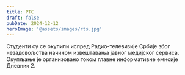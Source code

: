 ```yaml
---
title: РТС
draft: false
pubDate: 2024-12-12
heroImage: '@assets/images/rts.jpg'
---
```

Студенти су се окупили испред Радио-телевизије Србије због незадовољства начином извештавања јавног медијског сервиса. Окупљање је организовано током главне информативне емисије Дневник 2.
